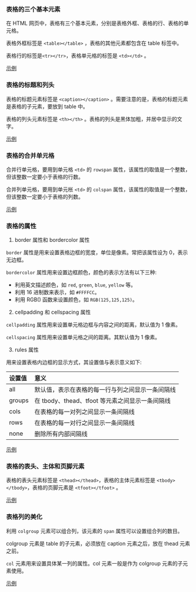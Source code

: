 
### 表格的三个基本元素

在 HTML 网页中，表格有三个基本元素，分别是表格外框、表格的行、表格的单元格。

表格外框标签是 `<table></table>` ，表格的其他元素都包含在 table 标签中。

表格行的标签是`<tr></tr>`，表格单元格的标签是 `<td></td>` 。

[示例](t/01_table_tr_td.html)


### 表格的标题和列头

表格的标题元素标签是 `<caption></caption>` 。需要注意的是，表格的标题元素是表格的子元素，要放到 table 中。

表格的列头元素标签是 `<th></th>` 。表格的列头是黑体加粗，并居中显示的文字。

[示例](t/01_table_caption_th.html)


### 表格的合并单元格

合并行单元格，要用到单元格 `<td>` 的 `rowspan` 属性，该属性的取值是一个整数，但该整数一定要小于表格的行数。

合并列单元格，要用到单元枨 `<td>` 的 `colspan` 属性，该属性的取值是一个整数，但该整数一定要小于表格的列数。

[示例](t/01_table_td_rowspan_colspan.html)


### 表格的属性

1. border 属性和 bordercolor 属性

`border` 属性是用来设置表格边框的宽度，单位是像素。常把该属性设为 0，表示无边框。

`bordercolor` 属性用来设置边框颜色，颜色的表示方法有以下三种:
* 利用英文描述颜色，如 `red`, `green`, `blue`, `yellow` 等。
* 利用 16 进制数来表示，如 `#FFFFCC`。
* 利用 RGB() 函数来设置颜色，如 `RGB(125,125,125)`。

2. cellpadding 和 cellspacing 属性

`cellpadding` 属性用来设置单元格边框与内容之间的距离，默认值为 1 像素。

`cellspacing` 属性用来设置单元格之间的距离。其默认值为 1 像素。

3. rules 属性

用来设置表格内边框的显示方式，其设置值与表示意义如下:

| 设置值  | 意义  |
|:-------|:------|
| all    | 默认值，表示在表格的每一行与列之间显示一条间隔线 |
| groups | 在 tbody、thead、tfoot 等元素之间显示一条间隔线 |
| cols   | 在表格的每一对列之间显示一条间隔线 |
| rows   | 在表格的每一对行之间显示一条间隔线 |
| none   | 删除所有内部间隔线 |

[示例](t/01_table_border_cell_rules.html)


### 表格的表头、主体和页脚元素

表格的表头元素标签是 `<thead></thead>`，表格的主体元素标签是 `<tbody></tbody>`，表格的页脚元素是 `<tfoot></tfoot>` 。

[示例](t/01_table_thead_tbody_tfoot.html)


### 表格列的美化

利用 `colgroup` 元素可以组合列，该元素的 `span` 属性可以设置组合列的数目。

colgroup 元素是 table 的子元素，必须放在 caption 元素之后，放在 thead 元素之前。

`col` 元素用来设置具体某一列的属性。col 元素一般是作为 colgroup 元素的子元素使用。

[示例](t/01_table_colgroup_col.html)
